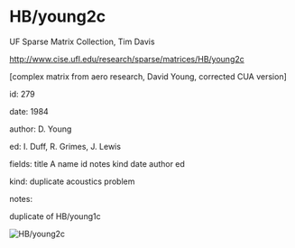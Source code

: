 # HB/young2c

 UF Sparse Matrix Collection, Tim Davis

 http://www.cise.ufl.edu/research/sparse/matrices/HB/young2c

 [complex matrix from aero research, David Young, corrected CUA version]

 id: 279

 date: 1984

 author: D. Young

 ed: I. Duff, R. Grimes, J. Lewis

 fields: title A name id notes kind date author ed

 kind: duplicate acoustics problem

 notes:

 duplicate of HB/young1c

![HB/young2c](http://www2.research.att.com/~yifanhu/GALLERY/GRAPHS/GIF_SMALL/HB@young2c.gif)
